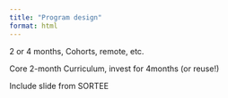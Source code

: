 ```yaml
---
title: "Program design"
format: html
---
```


2 or 4 months, Cohorts, remote, etc. 

Core 2-month Curriculum, invest for 4months (or reuse!)

Include slide from SORTEE

